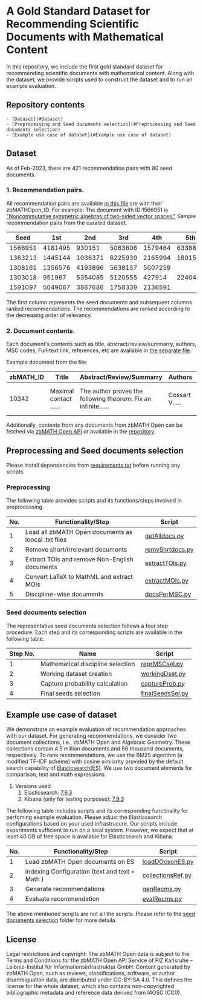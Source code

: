 # A Gold Standard Dataset for Recommending Scientific Documents with Mathematical Content

In this repository, we include the first gold standard dataset for recommending scientific documents with mathematical content. Along with the dataset, we provide scripts used to construct the dataset and to run an example evaluation.

## Repository contents

```
- [Dataset](#Dataset)
- [Preprocessing and Seed documents selection](#Preprocessing and Seed documents selection)
- [Example use case of dataset](#Example use case of dataset)
```

## Dataset

As of Feb-2023, there are 421 recommendation pairs with 80 seed documents.

### 1. Recommendation pairs.

All recommendation pairs are available [in this file](https://github.com/gipplab/MathRecGoldStandData/blob/main/dataset/recommendationPairs.csv) are with their zbMATHOpen_ID. For example: The document with ID:1566951 is ["Noncommutative symmetric algebras of two-sided vector spaces."](https://zbmath.org/?q=an%3A1566951)
Sample recommendation pairs from the curated dataset.


| Seed    | 1st |     2nd  |        3rd |   4th      |  5th       |
|---------|---------|---------|---------|---------|---------|
| 1566951 | 4181495      | 930151  | 5083606 | 1579464 | 6338806 |
| 1363213 | 1445144		 | 1036371 | 6225939 | 2165994 | 1801581 |
| 1308161 | 1356576		 | 4193896 | 5638157 | 5007259 |         |
| 1303018 | 951967		 | 5354085 | 5120555 | 427914  | 224045  |
| 1591097 | 5049067		 | 3867686 | 1758339 | 2136591 |         |


The first column represents the seed documents and subsequent columns ranked recommendations. The recommendations are ranked according to the decreasing order of relevancy.


### 2. Document contents.

Each document's contents such as title, abstract/review/summarry, authors, MSC codes, Full-text link, references, etc are available in [the separate file](https://github.com/gipplab/MathRecGoldStandData/blob/main/dataset/documentContents.csv).

Example document from the file:

| zbMATH_ID | Title                  | Abstract/Review/Summarry                                       | Authors        | Keywords                                  | MSCs             | Full text link                                | References                       |
|-----------|------------------------|----------------------------------------------------------------|----------------|-------------------------------------------|------------------|-----------------------------------------------|----------------------------------|
| 10342     | Maximal contact ...... | The author proves the following theorem: Fix an infinite...... | Cossart V..... | Samuel stratum and desingularization..... | [{code: 14E15... | https://doi.org/10.1215/S0012-7094-91-06303-9 | S. Abhyankar: Resolution of..... |


Additionally, contents from any documents from zbMATH Open can be fetched via [zbMATH Open API](https://oai.zbmath.org/) or available in the [repository](https://zenodo.org/record/6448360#.Y_UmrHbP02w).

## Preprocessing and Seed documents selection

Please install dependencies from [requirements.txt](https://github.com/gipplab/MathRecGoldStandData/blob/main/src/requirements.txt) before running any scripts.

### Preprocessing

The following table provides scripts and its functions/steps involved in preprocessing.

| No. | Functionality/Step                       			| Script      	      |
|-----|-----------------------------------------------------|---------------------|
| 1   | Load all zbMATH Open documents as loocal .txt files | [getAlldocs.py](https://github.com/gipplab/MathRecGoldStandData/blob/main/src/preProcessing/getAlldocs.py)   |
| 2   | Remove short/irrelevant documents        			| [remvShrtdocs.py](https://github.com/gipplab/MathRecGoldStandData/blob/main/src/preProcessing/remvShrtdocs.py) |
| 3   | Extract TOIs and remove Non-English documents       | [extractTOIs.py](https://github.com/gipplab/MathRecGoldStandData/blob/main/src/preProcessing/extractTOIs.py)  |
| 4   | Convert LaTeX to MathML and extract MOIs 			| [extractMOIs.py](https://github.com/gipplab/MathRecGoldStandData/blob/main/src/preProcessing/extractMOIs.py)  |
| 5   | Discipline-wise documents                			| [docsPerMSC.py](https://github.com/gipplab/MathRecGoldStandData/blob/main/src/preProcessing/docsPerMSC.py)   | 


### Seed documents selection

The representative seed documents selection follows a four step procedure. Each step and its corresponding scripts are available in the following table.

| Step No. | Name                              | Script               |
|----------|-----------------------------------|----------------------|
| 1        | Mathematical discipline selection | [reprMSCsel.py](https://github.com/gipplab/MathRecGoldStandData/blob/main/src/seedDocSelection/reprMSCsel.py)    |
| 2        | Working dataset creation          | [workingDset.py](https://github.com/gipplab/MathRecGoldStandData/blob/main/src/seedDocSelection/workingDset.py)   |
| 3        | Capture probability calculation   | [captureProb.py](https://github.com/gipplab/MathRecGoldStandData/blob/main/src/seedDocSelection/captureProb.py)   |
| 4        | Final seeds selection             | [finalSeedsSel.py](https://github.com/gipplab/MathRecGoldStandData/blob/main/src/seedDocSelection/finalSeedsSel.py) |


## Example use case of dataset

We demonstrate an example evaluation of recommendation approaches with our dataset.
For generating recommendations, we consider two document collections, i.e., zbMATH Open and Algebraic Geometry.
These collections contain 4.5 million documents and 86 thousand documents, respectively.
To rank recommendations, we use the BM25 algorithm (a modified TF-IDF scheme) with cosine similarity provided by the default search capability of [Elasticsearch(ES)](https://www.elastic.co/).
We use two document elements for comparison, text and math expressions.

1. Versions used
	1. Elasticsearch: [7.9.3](https://www.elastic.co/jp/downloads/past-releases/elasticsearch-7-9-3)
	2. Kibana (only for testing purposes): [7.9.3](https://www.elastic.co/downloads/past-releases/kibana-7-9-3)

The following table includes scripts and its corresponding functinality for perfoming example evaluation. Please adjust the Elasticsearch configurations based on your used infrastrucure. Our scripts include experiments sufficient to run on a local system. However, we expect that at least 40 GB of free space is available for Elasticsearch and Kibana.


| No. | Functionality/Step                             | Script                |
|-----|------------------------------------------------|-----------------------|
| 1   | Load zbMATH Open documents on ES               | [loadDOcsonES.py](https://github.com/gipplab/MathRecGoldStandData/blob/main/src/exampleEvaluation/loadDOcsonES.py)   |
| 2   | indexing Configuration (text and text + Math ) | [collectionsRef.py](https://github.com/gipplab/MathRecGoldStandData/blob/main/src/exampleEvaluation/collectionsRef.py) |
| 3   | Generate recommendations                       | [genRecms.py](https://github.com/gipplab/MathRecGoldStandData/blob/main/src/exampleEvaluation/genRecms.py)       |
| 4   | Evaluate recommendation                        | [evalRecms.py](https://github.com/gipplab/MathRecGoldStandData/blob/main/src/exampleEvaluation/evalRecms.py)      |

The above mentioned scripts are not all the scripts. Please refer to the [seed documents selection](https://github.com/gipplab/MathRecGoldStandData/tree/main/src/) folder for more detaila.


## License 

Legal restrictions and copyright: The zbMATH Open data is subject to the Terms and Conditions for the zbMATH Open API Service of FIZ Karlsruhe – Leibniz-Institut für Informationsinfrastruktur GmbH. Content generated by zbMATH Open, such as reviews, classifications, software, or author disambiguation data, are distributed under CC-BY-SA 4.0. This defines the license for the whole dataset, which also contains non-copyrighted bibliographic metadata and reference data derived from I4OSC (CC0).